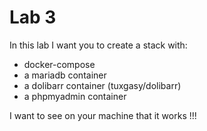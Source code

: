 # Lab 3

In this lab I want you to create a stack with:

- docker-compose
- a mariadb container
- a dolibarr container (tuxgasy/dolibarr)
- a phpmyadmin container

I want to see on your machine that it works !!!
